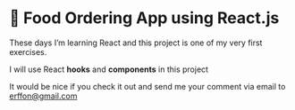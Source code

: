 # 🍕 Food Ordering App using React.js

These days I’m learning React and this project is one of my very first exercises.

I will use React **hooks** and **components** in this project

It would be nice if you check it out and send me your comment via email to [erffon@gmail.com](mailto:erffon@gmail.com)
